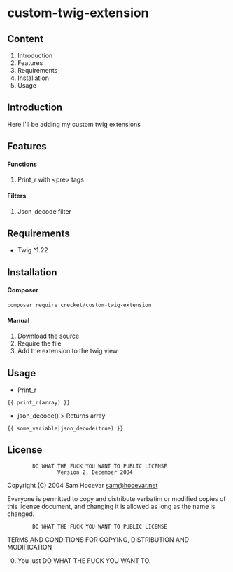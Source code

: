 # custom-twig-extension

## Content
1. Introduction
2. Features
3. Requirements
4. Installation
5. Usage

## Introduction
Here I'll be adding my custom twig extensions

## Features

#### Functions
1. Print_r with \<pre> tags

#### Filters
1. Json_decode filter

## Requirements
- Twig ^1.22

## Installation
#### Composer
```composer require crecket/custom-twig-extension```

#### Manual
1. Download the source
2. Require the file
3. Add the extension to the twig view

## Usage

- Print_r

```
{{ print_r(array) }}
``` 

- json_decode() > Returns array
```
{{ some_variable|json_decode(true) }}
```
## License
            DO WHAT THE FUCK YOU WANT TO PUBLIC LICENSE
                    Version 2, December 2004

 Copyright (C) 2004 Sam Hocevar <sam@hocevar.net>

 Everyone is permitted to copy and distribute verbatim or modified
 copies of this license document, and changing it is allowed as long
 as the name is changed.

            DO WHAT THE FUCK YOU WANT TO PUBLIC LICENSE
   TERMS AND CONDITIONS FOR COPYING, DISTRIBUTION AND MODIFICATION

  0. You just DO WHAT THE FUCK YOU WANT TO.

